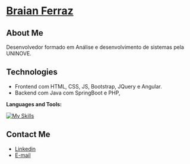  # <a href="https://www.linkedin.com/in/braian-ferraz/">Braian Ferraz</a>
 
## About Me
Desenvolvedor formado em Análise e desenvolvimento de sistemas pela UNINOVE.
<br>

## Technologies
- Frontend com HTML, CSS, JS, Bootstrap, JQuery e Angular.
- Backend com Java com SpringBoot e PHP,



**Languages and Tools:**  

[![My Skills](https://skillicons.dev/icons?i=html,css,js,java,spring,php)](https://skillicons.dev)


##  Contact Me
- <a href="https://www.linkedin.com/in/braian-ferraz/">Linkedin</a>
- <a href="mailto:braferraz26@gmail.com">E-mail</a>
